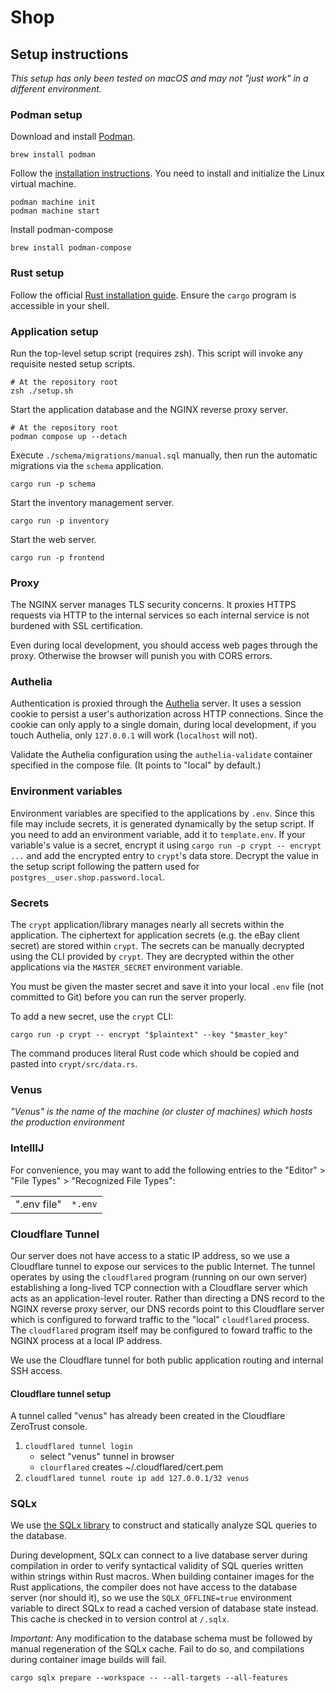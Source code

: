 # Shop

## Setup instructions

_This setup has only been tested on macOS and may not "just work" in a different environment._

### Podman setup

Download and install [Podman](https://podman.io).

    brew install podman

Follow the [installation instructions](https://podman.io/docs/installation). You need to install and initialize the Linux virtual machine.

    podman machine init
    podman machine start

Install podman-compose

    brew install podman-compose

### Rust setup

Follow the official [Rust installation guide](https://www.rust-lang.org/tools/install).
Ensure the `cargo` program is accessible in your shell.

### Application setup

Run the top-level setup script (requires zsh). This script will invoke any requisite nested setup scripts.

    # At the repository root
    zsh ./setup.sh

Start the application database and the NGINX reverse proxy server.

    # At the repository root
    podman compose up --detach

Execute `./schema/migrations/manual.sql` manually, then run the automatic migrations via the `schema` application.

    cargo run -p schema

Start the inventory management server.

    cargo run -p inventory

Start the web server.

    cargo run -p frontend

### Proxy

The NGINX server manages TLS security concerns. It proxies HTTPS requests via HTTP to the internal services so each internal service is not burdened with SSL certification.

Even during local development, you should access web pages through the proxy. Otherwise the browser will punish you with CORS errors.

### Authelia

Authentication is proxied through the [Authelia](https://www.authelia.com/overview/prologue/introduction/) server. It uses a session cookie to persist a user's authorization across HTTP connections.
Since the cookie can only apply to a single domain, during local development, if you touch Authelia, only `127.0.0.1` will work (`localhost` will not).

Validate the Authelia configuration using the `authelia-validate` container specified in the compose file. (It points to "local" by default.)

### Environment variables

Environment variables are specified to the applications by `.env`. Since this file may include secrets, it is generated dynamically by the setup script.
If you need to add an environment variable, add it to `template.env`.
If your variable's value is a secret, encrypt it using `cargo run -p crypt -- encrypt ...` and add the encrypted entry to `crypt`'s data store. Decrypt the value in the setup script following the pattern used for `postgres__user.shop.password.local`.

### Secrets

The `crypt` application/library manages nearly all secrets within the application. The ciphertext for application secrets (e.g. the eBay client secret) are stored within `crypt`. The secrets can be manually decrypted using the CLI provided by `crypt`. They are decrypted within the other applications via the `MASTER_SECRET` environment variable.

You must be given the master secret and save it into your local `.env` file (not committed to Git) before you can run the server properly.

To add a new secret, use the `crypt` CLI:

	cargo run -p crypt -- encrypt "$plaintext" --key "$master_key"

The command produces literal Rust code which should be copied and pasted into `crypt/src/data.rs`.

### Venus

_"Venus" is the name of the machine (or cluster of machines) which hosts the production environment_

### IntellIJ

For convenience, you may want to add the following entries to the "Editor" > "File Types" > "Recognized File Types":

<table>
<tr>
    <td>".env file"</td>
    <td><code>*.env</code></td>
</tr>
</table>

### Cloudflare Tunnel

Our server does not have access to a static IP address, so we use a Cloudflare tunnel to expose our services to the public Internet. The tunnel operates by using the `cloudflared` program (running on our own server) establishing a long-lived TCP connection with a Cloudflare server which acts as an application-level router. Rather than directing a DNS record to the NGINX reverse proxy server, our DNS records point to this Cloudflare server which is configured to forward traffic to the "local" `cloudflared` process. The `cloudflared` program itself may be configured to foward traffic to the NGINX process at a local IP address.

We use the Cloudflare tunnel for both public application routing and internal SSH access.

#### Cloudflare tunnel setup

A tunnel called "venus" has already been created in the Cloudflare ZeroTrust console.

1. `cloudflared tunnel login`
    * select "venus" tunnel in browser
    * `clourflared` creates ~/.cloudflared/cert.pem
2. `cloudflared tunnel route ip add 127.0.0.1/32 venus`

### SQLx

We use [the SQLx library](https://github.com/launchbadge/sqlx) to construct and statically analyze SQL queries to the database.

During development, SQLx can connect to a live database server during compilation in order to verify syntactical validity of SQL queries written within strings within Rust macros. When building container images for the Rust applications, the compiler does not have access to the database server (nor should it), so we use the `SQLX_OFFLINE=true` environment variable to direct SQLx to read a cached version of database state instead. This cache is checked in to version control at `/.sqlx`.

*Important:* Any modification to the database schema must be followed by manual regeneration of the SQLx cache. Fail to do so, and compilations during container image builds will fail.

    cargo sqlx prepare --workspace -- --all-targets --all-features
